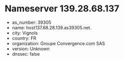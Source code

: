 # Nameserver 139.28.68.137

* as_number: 39305
* name: host137.68.28.139.as39305.net.
* city: Vignols
* country: FR
* organization: Groupe Convergence.com SAS
* version: Unknown
* dnssec: false
